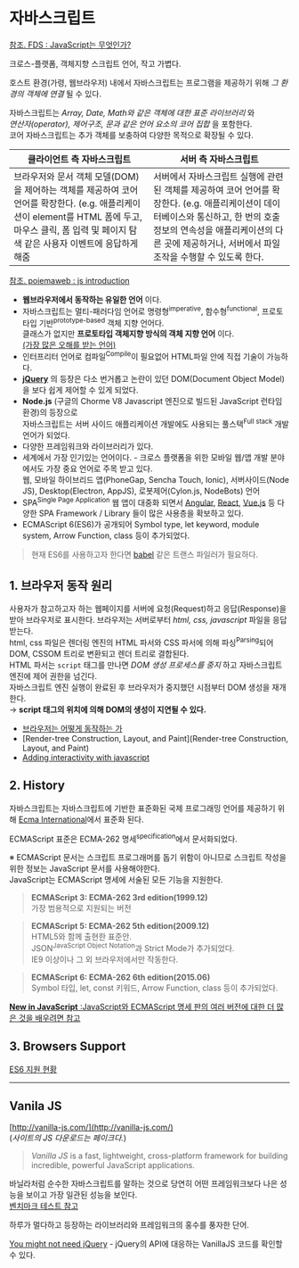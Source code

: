 # 자바스크립트

[참조. FDS : JavaScript는 무엇인가?](https://github.com/yamoo9/FDS/blob/4th/LECTURE/DAY05/JavaScript.md) 

크로스-플랫폼, 객체지향 스크립트 언어, 작고 가볍다.

호스트 환경(가령, 웹브라우저) 내에서 자바스크립트는 프로그램을 제공하기 위해 _그 환경의 객체에 연결_ 될 수 있다.  

자바스크립트는 _Array, Date, Math와 같은 객체에 대한 표준 라이브러리_ 와  
_연산자(operator), 제어구조, 문과 같은 언어 요소의 코어 집합_ 을 포함한다.  
코어 자바스크립트는 추가 객체를 보충하여 다양한 목적으로 확장될 수 있다.

| 클라이언트 측 자바스크립트 | 서버 측 자바스크립트 |
| ------------------------ | ------------------ |
| 브라우저와 문서 객체 모델(DOM)을 제어하는 객체를 제공하여 코어 언어를 확장한다. (e.g. 애플리케이션이 element를 HTML 폼에 두고, 마우스 클릭, 폼 입력 및 페이지 탐색 같은 사용자 이벤트에 응답하게 해줌 | 서버에서 자바스크립트 실행에 관련된 객체를 제공하여 코어 언어를 확장한다. (e.g. 애플리케이션이 데이터베이스와 통신하고, 한 번의 호출 정보의 연속성을 애플리케이션의 다른 곳에 제공하거나, 서버에서 파일 조작을 수행할 수 있도록 한다. |
 
[참조. poiemaweb : js introduction](http://poiemaweb.com/js-introduction)

* **웹브라우저에서 동작하는 유일한 언어** 이다.
* 자바스크립트는 멀티-패러다임 언어로 명령형<sup>imperative</sup>, 함수형<sup>functional</sup>, 프로토타입 기반<sup>prototype-based</sup> 객체 지향 언어다.  
클래스가 없지만 **프로토타입 객체지향 방식의 객체 지향 언어** 이다.  
[(가장 많은 오해를 받는 언어)](http://javascript.crockford.com/javascript.html)
* 인터프리터 언어로 컴파일<sup>Compile</sup>이 필요없어 HTML파일 안에 직접 기술이 가능하다.
* **[jQuery](https://jquery.com/)** 의 등장은 다소 번거롭고 논란이 있던 DOM(Document Object Model)을 보다 쉽게 제어할 수 있게 되었다.
* **Node.js** (구글의 Chorme V8 Javascript 엔진으로 빌드된 JavaScript 런타임 환경)의 등장으로  
 자바스크립트는 서버 사이드 애플리케이션 개발에도 사용되는 풀스택<sup>Full stack</sup> 개발 언어가 되었다.
* 다양한 프레임워크와 라이브러리가 있다.
* 세계에서 가장 인기있는 언어이다. - 크로스 플랫폼을 위한 모바일 웹/앱 개발 분야에서도 가장 중요 언어로 주목 받고 있다.  
웹, 모바일 하이브리드 앱(PhoneGap, Sencha Touch, Ionic), 서버사이드(Node JS), Desktop(Electron, AppJS), 로봇제어(Cylon.js, NodeBots) 언어
* SPA<sup>Single Page Application</sup> 웹 앱이 대중화 되면서 [Angular](https://angular.io/), [React](https://facebook.github.io/react/), [Vue.js](https://vuejs.org/) 등 다양한 SPA Framework / Library 들이 많은 사용층을 확보하고 있다.
* ECMAScript 6(ES6)가 공개되어 Symbol type, let keyword, module system, Arrow Function, class 등이 추가되었다.

> 현재 ES6를 사용하고자 한다면 [babel](https://babeljs.io/) 같은 트랜스 파일러가 필요하다.

## 1. 브라우저 동작 원리

사용자가 참고하고자 하는 웹페이지를 서버에 요청(Request)하고 응답(Response)을 받아 브라우저로 표시한다.
브라우저는 서버로부터 _html, css, javascript_ 파일을 응답받는다.  
html, css 파일은 렌더링 엔진의 HTML 파서와 CSS 파서에 의해 파싱<sup>Parsing</sup>되어 DOM, CSSOM 트리로 변환되고 렌더 트리로 결합된다.  
HTML 파서는 `script` 태그를 만나면 _DOM 생성 프로세스를 중지_ 하고 자바스크립트 엔진에 제어 권한을 넘긴다.  
자바스크립트 엔진 실행이 완료된 후 브라우저가 중지했던 시점부터 DOM 생성을 재개한다.  
→ **script 태그의 위치에 의해 DOM의 생성이 지연될 수 있다.**

+ [브라우저는 어떻게 동작하는 가](http://d2.naver.com/helloworld/59361)
+ [Render-tree Construction, Layout, and Paint](Render-tree Construction, Layout, and Paint)
+ [Adding interactivity with javascript](https://developers.google.com/web/fundamentals/performance/critical-rendering-path/adding-interactivity-with-javascript?hl=ko)

## 2. History

자바스크립트는 자바스크립트에 기반한 표준화된 국제 프로그래밍 언어를 제공하기 위해 [Ecma International](http://www.ecma-international.org/)에서 표준화 된다.

ECMAScript 표준은 ECMA-262 명세<sup>specification</sup>에서 문서화되었다. 

※ ECMAScript 문서는 스크립트 프로그래머를 돕기 위함이 아니므로 스크립트 작성을 위한 정보는 JavaScript 문서를 사용해야한다.  
JavaScript는 ECMAScript 명세에 서술된 모든 기능을 지원한다.

> **ECMAScript 3: ECMA-262 3rd edition(1999.12)**  
가장 범용적으로 지원되는 버전

> **ECMAScript 5: ECMA-262 5th edition(2009.12)**  
HTML5와 함께 출현한 표준안.  
JSON<sup>JavaScript Object Notation</sup>과 Strict Mode가 추가되었다.  
IE9 이상이나 그 외 브라우저에서만 작동한다.

> **ECMAScript 6: ECMA-262 6th edition(2015.06)**  
Symbol 타입, let, const 키워드, Arrow Function, class 등이 추가되었다.

[**New in JavaScript** :JavaScript와 ECMAScript 명세 판의 여러 버전에 대한 더 많은 것을 배우려면 참고](https://developer.mozilla.org/ko/docs/Web/JavaScript/New_in_JavaScript)

## 3. Browsers Support

[ES6 지원 현황](https://kangax.github.io/compat-table/es6/)

***

## Vanila JS

[http://vanilla-js.com/](http://vanilla-js.com/)  
(_사이트의 JS 다운로드는 페이크다._)

> _Vanilla JS_ is a fast, lightweight, cross-platform framework
for building incredible, powerful JavaScript applications.

바닐라처럼 순수한 자바스크립트를 말하는 것으로 당연히 어떤 프레임워크보다 나은 성능을 보이고 가장 일관된 성능을 보인다.  
[벤치마크 테스트 참고](http://www.stefankrause.net/js-frameworks-benchmark5/webdriver-ts/table.html)

하루가 멀다하고 등장하는 라이브러리와 프레임워크의 홍수를 풍자한 단어.

[You might not need jQuery](http://youmightnotneedjquery.com/) -  jQuery의 API에 대응하는 VanillaJS 코드를 확인할 수 있다.